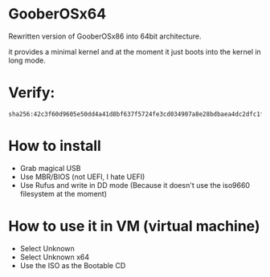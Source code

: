 # GooberOSx64
Rewritten version of GooberOSx86 into 64bit architecture.

it provides a minimal kernel and at the moment it just boots into the kernel in long mode.

# Verify: 

    sha256:42c3f60d9605e50dd4a41d8bf637f5724fe3cd034907a8e28bdbaea4dc2dfc1f

# How to install

* Grab magical USB
* Use MBR/BIOS (not UEFI, I hate UEFI)
* Use Rufus and write in DD mode (Because it doesn't use the iso9660 filesystem at the moment)

# How to use it in VM (virtual machine)

* Select Unknown 
* Select Unknown x64
* Use the ISO as the Bootable CD
